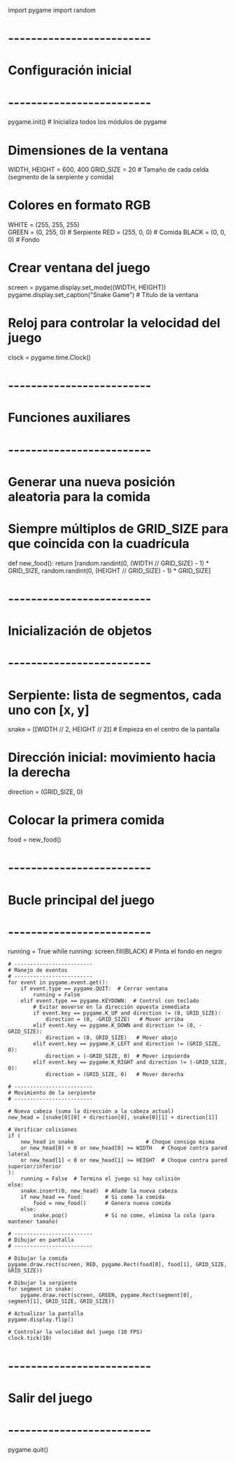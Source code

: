 import pygame
import random

# -------------------------
# Configuración inicial
# -------------------------
pygame.init()  # Inicializa todos los módulos de pygame

# Dimensiones de la ventana
WIDTH, HEIGHT = 600, 400
GRID_SIZE = 20  # Tamaño de cada celda (segmento de la serpiente y comida)

# Colores en formato RGB
WHITE = (255, 255, 255)  
GREEN = (0, 255, 0)      # Serpiente
RED = (255, 0, 0)        # Comida
BLACK = (0, 0, 0)        # Fondo

# Crear ventana del juego
screen = pygame.display.set_mode((WIDTH, HEIGHT))
pygame.display.set_caption("Snake Game")  # Título de la ventana

# Reloj para controlar la velocidad del juego
clock = pygame.time.Clock()


# -------------------------
# Funciones auxiliares
# -------------------------

# Generar una nueva posición aleatoria para la comida
# Siempre múltiplos de GRID_SIZE para que coincida con la cuadrícula
def new_food():
    return [random.randint(0, (WIDTH // GRID_SIZE) - 1) * GRID_SIZE, 
            random.randint(0, (HEIGHT // GRID_SIZE) - 1) * GRID_SIZE]


# -------------------------
# Inicialización de objetos
# -------------------------

# Serpiente: lista de segmentos, cada uno con [x, y]
snake = [[WIDTH // 2, HEIGHT // 2]]  # Empieza en el centro de la pantalla

# Dirección inicial: movimiento hacia la derecha
direction = (GRID_SIZE, 0)

# Colocar la primera comida
food = new_food()


# -------------------------
# Bucle principal del juego
# -------------------------
running = True
while running:
    screen.fill(BLACK)  # Pinta el fondo en negro
    
    # -------------------------
    # Manejo de eventos
    # -------------------------
    for event in pygame.event.get():
        if event.type == pygame.QUIT:  # Cerrar ventana
            running = False
        elif event.type == pygame.KEYDOWN:  # Control con teclado
            # Evitar moverse en la dirección opuesta inmediata
            if event.key == pygame.K_UP and direction != (0, GRID_SIZE):
                direction = (0, -GRID_SIZE)   # Mover arriba
            elif event.key == pygame.K_DOWN and direction != (0, -GRID_SIZE):
                direction = (0, GRID_SIZE)   # Mover abajo
            elif event.key == pygame.K_LEFT and direction != (GRID_SIZE, 0):
                direction = (-GRID_SIZE, 0)  # Mover izquierda
            elif event.key == pygame.K_RIGHT and direction != (-GRID_SIZE, 0):
                direction = (GRID_SIZE, 0)   # Mover derecha
    
    # -------------------------
    # Movimiento de la serpiente
    # -------------------------

    # Nueva cabeza (suma la dirección a la cabeza actual)
    new_head = [snake[0][0] + direction[0], snake[0][1] + direction[1]]
    
    # Verificar colisiones
    if (
        new_head in snake                       # Choque consigo misma
        or new_head[0] < 0 or new_head[0] >= WIDTH   # Choque contra pared lateral
        or new_head[1] < 0 or new_head[1] >= HEIGHT  # Choque contra pared superior/inferior
    ):
        running = False  # Termina el juego si hay colisión
    else:
        snake.insert(0, new_head)  # Añade la nueva cabeza
        if new_head == food:       # Si come la comida
            food = new_food()      # Genera nueva comida
        else:
            snake.pop()            # Si no come, elimina la cola (para mantener tamaño)
    
    # -------------------------
    # Dibujar en pantalla
    # -------------------------

    # Dibujar la comida
    pygame.draw.rect(screen, RED, pygame.Rect(food[0], food[1], GRID_SIZE, GRID_SIZE))
    
    # Dibujar la serpiente
    for segment in snake:
        pygame.draw.rect(screen, GREEN, pygame.Rect(segment[0], segment[1], GRID_SIZE, GRID_SIZE))
    
    # Actualizar la pantalla
    pygame.display.flip()
    
    # Controlar la velocidad del juego (10 FPS)
    clock.tick(10)


# -------------------------
# Salir del juego
# -------------------------
pygame.quit()
